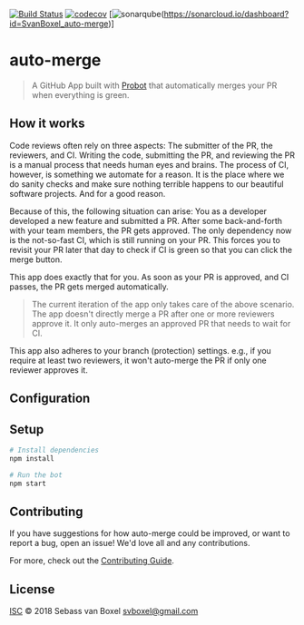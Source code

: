 [![Build Status](https://travis-ci.com/SvanBoxel/auto-merge.svg?branch=master)](https://travis-ci.com/SvanBoxel/auto-merge)
[![codecov](https://codecov.io/gh/SvanBoxel/auto-merge/branch/master/graph/badge.svg)](https://codecov.io/gh/SvanBoxel/auto-merge)
[![sonarqube](https://sonarcloud.io/api/project_badges/measure?project=SvanBoxel_auto-merge&metric=alert_status)(https://sonarcloud.io/dashboard?id=SvanBoxel_auto-merge)]

# auto-merge

> A GitHub App built with [Probot](https://probot.github.io) that automatically merges your PR when everything is green.

## How it works
Code reviews often rely on three aspects: The submitter of the PR, the reviewers, and CI. Writing the code, submitting the PR, and reviewing the PR is a manual process that needs human eyes and brains. The process of CI, however, is something we automate for a reason. It is the place where we do sanity checks and make sure nothing terrible happens to our beautiful software projects. And for a good reason.  

Because of this, the following situation can arise: You as a developer developed a new feature and submitted a PR. After some back-and-forth with your team members, the PR gets approved. The only dependency now is the not-so-fast CI, which is still running on your PR. This forces you to revisit your PR later that day to check if CI is green so that you can click the merge button. 

This app does exactly that for you. As soon as your PR is approved, and CI passes, the PR gets merged automatically.

> The current iteration of the app only takes care of the above scenario. The app doesn't directly merge a PR after one or more reviewers approve it. It only auto-merges an approved PR that needs to wait for CI. 

This app also adheres to your branch (protection) settings. e.g., if you require at least two reviewers, it won't auto-merge the PR if only one reviewer approves it.

## Configuration

## Setup

```sh
# Install dependencies
npm install

# Run the bot
npm start
```

## Contributing

If you have suggestions for how auto-merge could be improved, or want to report a bug, open an issue! We'd love all and any contributions.

For more, check out the [Contributing Guide](CONTRIBUTING.md).

## License

[ISC](LICENSE) © 2018 Sebass van Boxel <svboxel@gmail.com>
